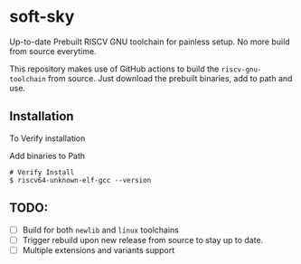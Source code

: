 # soft-sky
Up-to-date Prebuilt RISCV GNU toolchain for painless setup. No more build from source everytime.



This repository makes use of GitHub actions to build the `riscv-gnu-toolchain` from source. Just download the prebuilt binaries, add to path and use.

## Installation

To Verify installation 


Add binaries to Path

```
# Verify Install
$ riscv64-unknown-elf-gcc --version
```

## TODO:

- [ ] Build for both `newlib` and `linux` toolchains
- [ ] Trigger rebuild upon new release from source to stay up to date.
- [ ] Multiple extensions and variants support
